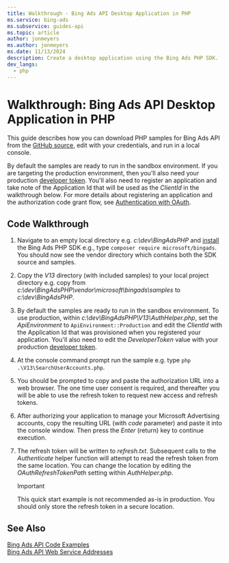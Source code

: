 ```yaml
---
title: Walkthrough - Bing Ads API Desktop Application in PHP
ms.service: bing-ads
ms.subservice: guides-api
ms.topic: article
author: jonmeyers
ms.author: jonmeyers
ms.date: 11/13/2024
description: Create a desktop application using the Bing Ads PHP SDK.
dev_langs:
  - php
---
```

# Walkthrough: Bing Ads API Desktop Application in PHP
This guide describes how you can download PHP samples for Bing Ads API from the [GitHub source](https://github.com/BingAds/BingAds-PHP-SDK), edit with your credentials, and run in a local console. 

By default the samples are ready to run in the sandbox environment. If you are targeting the production environment, then you'll also need your production [developer token](get-started.md#get-developer-token). You'll also need to register an application and take note of the Application Id that will be used as the *ClientId* in the walkthrough below. For more details about registering an application and the authorization code grant flow, see [Authentication with OAuth](authentication-oauth.md).  

## <a name="code"></a>Code Walkthrough

1. Navigate to an empty local directory e.g. *c:\dev\BingAdsPHP* and [install](get-started-php.md#installation) the Bing Ads PHP SDK e.g., type `composer require microsoft/bingads`. You should now see the vendor directory which contains both the SDK source and samples. 
2. Copy the *V13* directory (with included samples) to your local project directory e.g. copy from *c:\dev\BingAdsPHP\vendor\microsoft\bingads\samples* to *c:\dev\BingAdsPHP*.      
3. By default the samples are ready to run in the sandbox environment. To use production, within *c:\dev\BingAdsPHP\V13\AuthHelper.php*, set the *ApiEnvironment* to ```ApiEnvironment::Production``` and edit the *ClientId* with the Application Id that was provisioned when you registered your application. You'll also need to edit the *DeveloperToken* value with your production [developer token](get-started.md#get-developer-token). 
4. At the console command prompt run the sample e.g. type `php .\V13\SearchUserAccounts.php`.
5. You should be prompted to copy and paste the authorization URL into a web browser. The one time user consent is required, and thereafter you will be able to use the refresh token to request new access and refresh tokens.
6. After authorizing your application to manage your Microsoft Advertising accounts, copy the resulting URL (with *code* parameter) and paste it into the console window. Then press the *Enter* (return) key to continue execution.
7. The refresh token will be written to *refresh.txt*. Subsequent calls to the *Authenticate* helper function will attempt to read the refresh token from the same location. You can change the location by editing the *OAuthRefreshTokenPath* setting within *AuthHelper.php*.

   > [!IMPORTANT] 
   > This quick start example is not recommended as-is in production. You should only store the refresh token in a secure location.

## See Also
[Bing Ads API Code Examples](code-examples.md)  
[Bing Ads API Web Service Addresses](web-service-addresses.md)  

